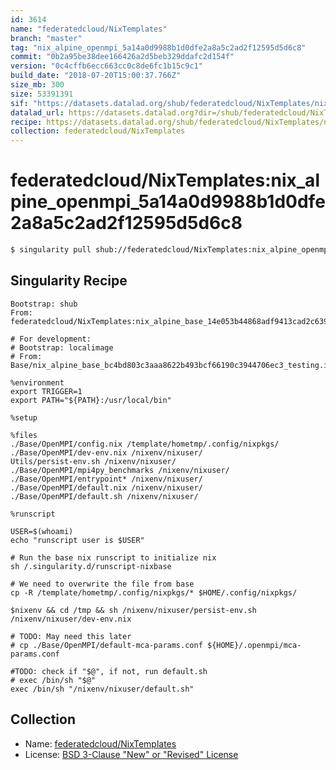 ```yaml
---
id: 3614
name: "federatedcloud/NixTemplates"
branch: "master"
tag: "nix_alpine_openmpi_5a14a0d9988b1d0dfe2a8a5c2ad2f12595d5d6c8"
commit: "0b2a95be38dee166426a2d5beb329ddafc2d154f"
version: "0c4cffb6ecc663cc0c8de6fc1b15c9c1"
build_date: "2018-07-20T15:00:37.766Z"
size_mb: 300
size: 53391391
sif: "https://datasets.datalad.org/shub/federatedcloud/NixTemplates/nix_alpine_openmpi_5a14a0d9988b1d0dfe2a8a5c2ad2f12595d5d6c8/2018-07-20-0b2a95be-0c4cffb6/0c4cffb6ecc663cc0c8de6fc1b15c9c1.simg"
datalad_url: https://datasets.datalad.org?dir=/shub/federatedcloud/NixTemplates/nix_alpine_openmpi_5a14a0d9988b1d0dfe2a8a5c2ad2f12595d5d6c8/2018-07-20-0b2a95be-0c4cffb6/
recipe: https://datasets.datalad.org/shub/federatedcloud/NixTemplates/nix_alpine_openmpi_5a14a0d9988b1d0dfe2a8a5c2ad2f12595d5d6c8/2018-07-20-0b2a95be-0c4cffb6/Singularity
collection: federatedcloud/NixTemplates
---
```


# federatedcloud/NixTemplates:nix_alpine_openmpi_5a14a0d9988b1d0dfe2a8a5c2ad2f12595d5d6c8

```bash
$ singularity pull shub://federatedcloud/NixTemplates:nix_alpine_openmpi_5a14a0d9988b1d0dfe2a8a5c2ad2f12595d5d6c8
```

## Singularity Recipe

```singularity
Bootstrap: shub
From: federatedcloud/NixTemplates:nix_alpine_base_14e053b44868adf9413cad2c6394cfbdfb149b81

# For development:
# Bootstrap: localimage
# From: Base/nix_alpine_base_bc4bd803c3aaa8622b493bcf66190c3944706ec3_testing.img

%environment
export TRIGGER=1
export PATH="${PATH}:/usr/local/bin"

%setup

%files
./Base/OpenMPI/config.nix /template/hometmp/.config/nixpkgs/
./Base/OpenMPI/dev-env.nix /nixenv/nixuser/
Utils/persist-env.sh /nixenv/nixuser/
./Base/OpenMPI/mpi4py_benchmarks /nixenv/nixuser/
./Base/OpenMPI/entrypoint* /nixenv/nixuser/
./Base/OpenMPI/default.nix /nixenv/nixuser/
./Base/OpenMPI/default.sh /nixenv/nixuser/

%runscript

USER=$(whoami)
echo "runscript user is $USER"

# Run the base nix runscript to initialize nix
sh /.singularity.d/runscript-nixbase

# We need to overwrite the file from base
cp -R /template/hometmp/.config/nixpkgs/* $HOME/.config/nixpkgs/

$nixenv && cd /tmp && sh /nixenv/nixuser/persist-env.sh /nixenv/nixuser/dev-env.nix

# TODO: May need this later
# cp ./Base/OpenMPI/default-mca-params.conf ${HOME}/.openmpi/mca-params.conf

#TODO: check if "$@", if not, run default.sh
# exec /bin/sh "$@"
exec /bin/sh "/nixenv/nixuser/default.sh"
```

## Collection

 - Name: [federatedcloud/NixTemplates](https://github.com/federatedcloud/NixTemplates)
 - License: [BSD 3-Clause "New" or "Revised" License](https://api.github.com/licenses/bsd-3-clause)

